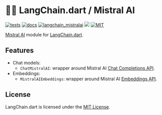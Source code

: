 # 🦜️🔗 LangChain.dart / Mistral AI

[![tests](https://img.shields.io/github/actions/workflow/status/davidmigloz/langchain_dart/test.yaml?logo=github&label=tests)](https://github.com/davidmigloz/langchain_dart/actions/workflows/test.yaml)
[![docs](https://img.shields.io/github/actions/workflow/status/davidmigloz/langchain_dart/pages%2Fpages-build-deployment?logo=github&label=docs)](https://github.com/davidmigloz/langchain_dart/actions/workflows/pages/pages-build-deployment)
[![langchain_mistralai](https://img.shields.io/pub/v/langchain_ollam.svg)](https://pub.dev/packages/langchain_mistralai)
[![](https://dcbadge.vercel.app/api/server/x4qbhqecVR?style=flat)](https://discord.gg/x4qbhqecVR)
[![MIT](https://img.shields.io/badge/license-MIT-purple.svg)](https://github.com/davidmigloz/langchain_dart/blob/main/LICENSE)

[Mistral AI](https://console.mistral.ai) module for [LangChain.dart](https://github.com/davidmigloz/langchain_dart).

## Features

- Chat models:
  * `ChatMistralAI`: wrapper around Mistral AI [Chat Completions API](https://docs.mistral.ai/api#operation/createChatCompletion).
- Embeddings:
  * `MistralAIEmbeddings`: wrapper around Mistral AI [Embeddings API](https://docs.mistral.ai/api#operation/createEmbedding).

## License

LangChain.dart is licensed under the 
[MIT License](https://github.com/davidmigloz/langchain_dart/blob/main/LICENSE).
